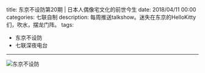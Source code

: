 title: 东京不设防第20期 | 日本人偶像宅文化的前世今生
date: 2018/04/11 00:00
categories: 七联自制
description: 每周推送talkshow。迷失在东京的HelloKitty们，吹水，摆龙门阵。
tags:
- 东京不设防
- 七联深夜电台

---

![东京不设防](http://wx2.sinaimg.cn/mw690/a9a40e85gy1frka1f5x0aj20qg0zkq4p.jpg)